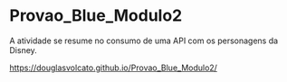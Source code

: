 # Provao_Blue_Modulo2
A atividade se resume no consumo de uma API com os personagens da Disney.

https://douglasvolcato.github.io/Provao_Blue_Modulo2/
